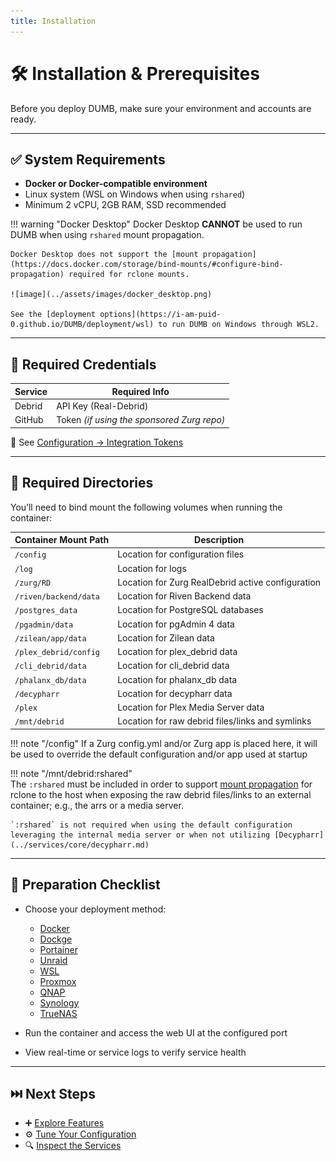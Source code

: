 ```yaml
---
title: Installation
---
```


# 🛠️ Installation & Prerequisites

Before you deploy DUMB, make sure your environment and accounts are ready.

---

## ✅ System Requirements

- **Docker or Docker-compatible environment**
- Linux system (WSL on Windows when using `rshared`)
- Minimum 2 vCPU, 2GB RAM, SSD recommended


!!! warning "Docker Desktop" 
    Docker Desktop **CANNOT** be used to run DUMB when using `rshared` mount propagation. 

    Docker Desktop does not support the [mount propagation](https://docs.docker.com/storage/bind-mounts/#configure-bind-propagation) required for rclone mounts.

    ![image](../assets/images/docker_desktop.png)

    See the [deployment options](https://i-am-puid-0.github.io/DUMB/deployment/wsl) to run DUMB on Windows through WSL2.
---

## 🔐 Required Credentials

| Service     | Required Info                                 |
|------------------|------------------------------------------|
| Debrid      | API Key (Real-Debrid)                         |
| GitHub      | Token *(if using the sponsored Zurg repo)*    |

📌 See [Configuration → Integration Tokens](../features/configuration.md#-integration-tokens--credentials)

---

## 📂 Required Directories

You’ll need to bind mount the following volumes when running the container:

| Container Mount Path       | Description                                       |
|----------------------------|---------------------------------------------------|
|`/config`                   | Location for configuration files                  |
|`/log`                      | Location for logs                                 |
|`/zurg/RD`                  | Location for Zurg RealDebrid active configuration | 
|`/riven/backend/data`       | Location for Riven Backend data                   |
|`/postgres_data`            | Location for PostgreSQL databases                 |
|`/pgadmin/data`             | Location for pgAdmin 4 data                       |
|`/zilean/app/data`          | Location for Zilean data                          |
|`/plex_debrid/config`       | Location for plex_debrid data                     |
|`/cli_debrid/data`          | Location for cli_debrid data                      |
|`/phalanx_db/data`          | Location for phalanx_db data                      |
|`/decypharr`                | Location for decypharr data                       |
|`/plex`                     | Location for Plex Media Server data               |
|`/mnt/debrid`               | Location for raw debrid files/links and symlinks  |


!!! note "/config"
    If a Zurg config.yml and/or Zurg app is placed here, it will be used to override the default configuration and/or app used at startup

!!! note "/mnt/debrid:rshared"    
    The `:rshared` must be included in order to support [mount propagation](https://docs.docker.com/storage/bind-mounts/#configure-bind-propagation) for rclone to the host when exposing the raw debrid files/links to an external container; e.g., the arrs or a media server.

    `:rshared` is not required when using the default configuration leveraging the internal media server or when not utilizing [Decypharr](../services/core/decypharr.md)
---

## 🧰 Preparation Checklist

- Choose your deployment method:

    - [Docker](../deployment/docker.md)
    - [Dockge](../deployment/dockge.md)
    - [Portainer](../deployment/portainer.md)
    - [Unraid](../deployment/unraid.md)
    - [WSL](../deployment/wsl.md)
    - [Proxmox](../deployment/proxmox.md)
    - [QNAP](../deployment/qnap.md)
    - [Synology](../deployment/synology.md)
    - [TrueNAS](../deployment/truenas.md)

- Run the container and access the web UI at the configured port
- View real-time or service logs to verify service health

---

## ⏭️ Next Steps

- ➕ [Explore Features](../features/index.md)
- ⚙️ [Tune Your Configuration](../features/configuration.md)
- 🔍 [Inspect the Services](../services/index.md)